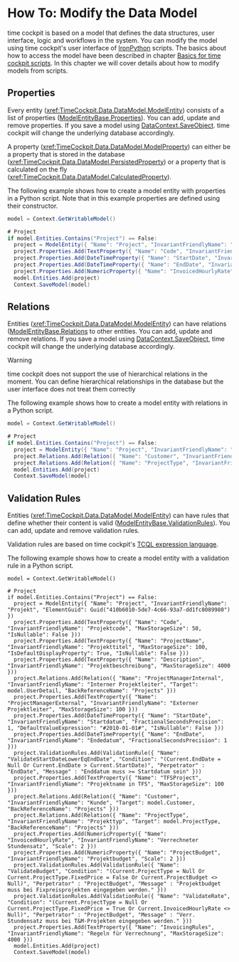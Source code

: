 # How To: Modify the Data Model

time cockpit is based on a model that defines the data structures, user interface, logic and workflows in the system. You can modify the model using time cockpit's user interface of [IronPython](http://ironpython.net/) scripts. The basics about how to access the model have been described in chapter [Basics for time cockpit scripts](overview.md#basics-for-time-cockpit-scripts). In this chapter we will cover details about how to modify models from scripts.

## Properties

Every entity (<xref:TimeCockpit.Data.DataModel.ModelEntity>) consists of a list of properties ([ModelEntityBase.Properties](xref:TimeCockpit.Data.DataModel.ModelEntityBase#TimeCockpit_Data_DataModel_ModelEntityBase_Properties)). You can add, update and remove properties. If you save a model using [DataContext.SaveObject](xref:TimeCockpit.Data.DataContext#TimeCockpit_Data_DataContext_SaveModel_TimeCockpit_Data_DataModel_Model_). time cockpit will change the underlying database accordingly.

A property (<xref:TimeCockpit.Data.DataModel.ModelProperty>) can either be a property that is stored in the database (<xref:TimeCockpit.Data.DataModel.PersistedProperty>) or a property that is calculated on the fly (<xref:TimeCockpit.Data.DataModel.CalculatedProperty>).

The following example shows how to create a model entity with properties in a Python script. Note that in this example properties are defined using their constructor.

```cs
model = Context.GetWritableModel()

# Project 
if model.Entities.Contains("Project") == False:
  project = ModelEntity({ "Name": "Project", "InvariantFriendlyName": "Projekt" })
  project.Properties.Add(TextProperty({ "Name": "Code", "InvariantFriendlyName": "Projektcode", "MaxStorageSize": 50, "IsNullable": False }))
  project.Properties.Add(DateTimeProperty({ "Name": "StartDate", "InvariantFriendlyName": "Startdatum", "FractionalSecondsPrecision": 1, "DefaultValueExpression": "#2010-01-01#", "IsNullable": False }))
  project.Properties.Add(DateTimeProperty({ "Name": "EndDate", "InvariantFriendlyName": "Endedatum", "FractionalSecondsPrecision": 1 }))
  project.Properties.Add(NumericProperty({ "Name": "InvoicedHourlyRate", "InvariantFriendlyName": "Verrechneter Stundensatz", "Scale": 2 }))
  model.Entities.Add(project)
  Context.SaveModel(model)
```

## Relations

Entities (<xref:TimeCockpit.Data.DataModel.ModelEntity>) can have relations ([ModelEntityBase.Relations](xref:TimeCockpit.Data.DataModel.ModelEntityBase#TimeCockpit_Data_DataModel_ModelEntityBase_Relations) to other entities. You can add, update and remove relations. If you save a model using [DataContext.SaveObject](xref:TimeCockpit.Data.DataContext#TimeCockpit_Data_DataContext_SaveModel_TimeCockpit_Data_DataModel_Model_), time cockpit will change the underlying database accordingly.

> [!WARNING]
time cockpit does not support the use of hierarchical relations in the moment. You can define hierarchical relationships in the database but the user interface does not treat them correctly

The following example shows how to create a model entity with relations in a Python script.

```cs
model = Context.GetWritableModel()

# Project 
if model.Entities.Contains("Project") == False:
  project = ModelEntity({ "Name": "Project", "InvariantFriendlyName": "Projekt" })
  project.Relations.Add(Relation({ "Name": "Customer", "InvariantFriendlyName": "Kunde", "Target": model.Customer, "BackReferenceName": "Projects" }))
  project.Relations.Add(Relation({ "Name": "ProjectType", "InvariantFriendlyName": "Projekttyp", "Target": model.ProjectType, "BackReferenceName": "Projects" }))
  model.Entities.Add(project)
  Context.SaveModel(model)
```

## Validation Rules

Entities (<xref:TimeCockpit.Data.DataModel.ModelEntity>) can have rules that define whether their content is valid ([ModelEntityBase.ValidationRules](xref:TimeCockpit.Data.DataModel.ModelEntityBase#TimeCockpit_Data_DataModel_ModelEntityBase_ValidationRules)). You can add, update and remove validation rules.

Validation rules are based on time cockpit's [TCQL expression language](../tcql/overview.md).

The following example shows how to create a model entity with a validation rule in a Python script.

```
model = Context.GetWritableModel()

# Project 
if model.Entities.Contains("Project") == False:
  project = ModelEntity({ "Name": "Project", "InvariantFriendlyName": "Projekt", "ElementGuid": Guid("410b6010-5de7-4c66-93a7-dd1fc8089980") })
  project.Properties.Add(TextProperty({ "Name": "Code", "InvariantFriendlyName": "Projektcode", "MaxStorageSize": 50, "IsNullable": False }))
  project.Properties.Add(TextProperty({ "Name": "ProjectName", "InvariantFriendlyName": "Projekttitel", "MaxStorageSize": 100, "IsDefaultDisplayProperty": True, "IsNullable": False }))
  project.Properties.Add(TextProperty({ "Name": "Description", "InvariantFriendlyName": "Projektbeschreibung", "MaxStorageSize": 4000 }))
  project.Relations.Add(Relation({ "Name": "ProjectManagerInternal", "InvariantFriendlyName": "Interner Projektleiter", "Target": model.UserDetail, "BackReferenceName": "Projects" }))
  project.Properties.Add(TextProperty({ "Name": "ProjectManagerExternal", "InvariantFriendlyName": "Externer Projektleiter", "MaxStorageSize": 100 }))
  project.Properties.Add(DateTimeProperty({ "Name": "StartDate", "InvariantFriendlyName": "Startdatum", "FractionalSecondsPrecision": 1, "DefaultValueExpression": "#2010-01-01#", "IsNullable": False }))
  project.Properties.Add(DateTimeProperty({ "Name": "EndDate", "InvariantFriendlyName": "Endedatum", "FractionalSecondsPrecision": 1 }))
  project.ValidationRules.Add(ValidationRule({ "Name": "ValidateStartDateLowerEqEndDate", "Condition": "(Current.EndDate = Null Or Current.EndDate > Current.StartDate)", "Perpetrator" : "EndDate", "Message" : "Enddatum muss >= Startdatum sein" }))
  project.Properties.Add(TextProperty({ "Name": "TFSProject", "InvariantFriendlyName": "Projektname in TFS", "MaxStorageSize": 100 }))
  project.Relations.Add(Relation({ "Name": "Customer", "InvariantFriendlyName": "Kunde", "Target": model.Customer, "BackReferenceName": "Projects" }))
  project.Relations.Add(Relation({ "Name": "ProjectType", "InvariantFriendlyName": "Projekttyp", "Target": model.ProjectType, "BackReferenceName": "Projects" }))
  project.Properties.Add(NumericProperty({ "Name": "InvoicedHourlyRate", "InvariantFriendlyName": "Verrechneter Stundensatz", "Scale": 2 }))
  project.Properties.Add(NumericProperty({ "Name": "ProjectBudget", "InvariantFriendlyName": "Projektbudget", "Scale": 2 }))
  project.ValidationRules.Add(ValidationRule({ "Name": "ValidateBudget", "Condition": "(Current.ProjectType = Null Or Current.ProjectType.FixedPrice = False Or Current.ProjectBudget <> Null)", "Perpetrator" : "ProjectBudget", "Message" : "Projektbudget muss bei Fixpreisprojekten eingegeben werden." }))
  project.ValidationRules.Add(ValidationRule({ "Name": "ValidateRate", "Condition": "(Current.ProjectType = Null Or Current.ProjectType.FixedPrice = True Or Current.InvoicedHourlyRate <> Null)", "Perpetrator" : "ProjectBudget", "Message" : "Verr. Stundensatz muss bei T&M-Projekten eingegeben werden." }))
  project.Properties.Add(TextProperty({ "Name": "InvoicingRules", "InvariantFriendlyName": "Regeln für Verrechnung", "MaxStorageSize": 4000 }))
  model.Entities.Add(project)
  Context.SaveModel(model)
```
